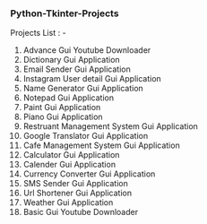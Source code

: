  <h3>Python-Tkinter-Projects</h3>
 <p>Projects List : - </p>
 
 <ol>
    <li> Advance Gui Youtube Downloader </li>
    <li> Dictionary Gui Application </li>
    <li> Email Sender Gui Application </li>
    <li> Instagram User detail Gui Application </li>
    <li> Name Generator Gui Application </li>
    <li> Notepad Gui Application </li>
    <li> Paint Gui Application </li>
    <li> Piano Gui Application </li>
    <li> Restruant Management System Gui Application </li>
    <li> Google Translator Gui Application </li>
    <li> Cafe Management System Gui Application </li>
    <li> Calculator Gui Application </li>
    <li> Calender Gui Application </li>
    <li> Currency Converter Gui Application </li>
    <li> SMS Sender Gui Application </li>
    <li> Url Shortener Gui Application </li>
    <li> Weather Gui Application </li>
    <li> Basic Gui Youtube Downloader </li>
</ol>


